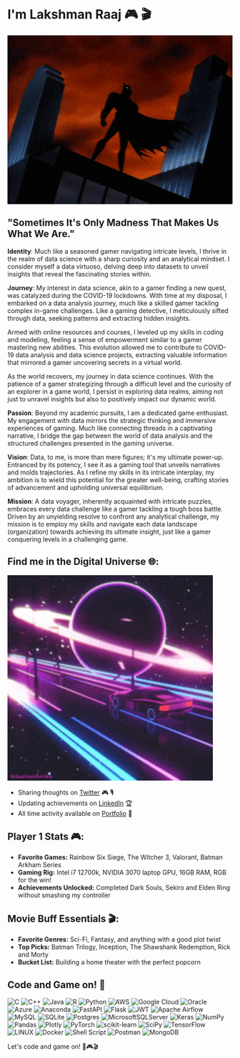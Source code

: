 # I'm Lakshman Raaj 🎮 🎬

<div style="display: flex; justify-content: space-between;">
  <img src="Batman.gif" style="width: 100%;">
</div>

## "Sometimes It's Only Madness That Makes Us What We Are."
**Identity**: Much like a seasoned gamer navigating intricate levels, I thrive in the realm of data science with a sharp curiosity and an analytical mindset. I consider myself a data virtuoso, delving deep into datasets to unveil insights that reveal the fascinating stories within.

**Journey**: My interest in data science, akin to a gamer finding a new quest, was catalyzed during the COVID-19 lockdowns. With time at my disposal, I embarked on a data analysis journey, much like a skilled gamer tackling complex in-game challenges. Like a gaming detective, I meticulously sifted through data, seeking patterns and extracting hidden insights.

Armed with online resources and courses, I leveled up my skills in coding and modeling, feeling a sense of empowerment similar to a gamer mastering new abilities. This evolution allowed me to contribute to COVID-19 data analysis and data science projects, extracting valuable information that mirrored a gamer uncovering secrets in a virtual world.

As the world recovers, my journey in data science continues. With the patience of a gamer strategizing through a difficult level and the curiosity of an explorer in a game world, I persist in exploring data realms, aiming not just to unravel insights but also to positively impact our dynamic world.

**Passion**: Beyond my academic pursuits, I am a dedicated game enthusiast. My engagement with data mirrors the strategic thinking and immersive experiences of gaming. Much like connecting threads in a captivating narrative, I bridge the gap between the world of data analysis and the structured challenges presented in the gaming universe.

**Vision**: Data, to me, is more than mere figures; it's my ultimate power-up. Entranced by its potency, I see it as a gaming tool that unveils narratives and molds trajectories. As I refine my skills in its intricate interplay, my ambition is to wield this potential for the greater well-being, crafting stories of advancement and upholding universal equilibrium.

**Mission**: A data voyager, inherently acquainted with intricate puzzles, embraces every data challenge like a gamer tackling a tough boss battle. Driven by an unyielding resolve to confront any analytical challenge, my mission is to employ my skills and navigate each data landscape (organization) towards achieving its ultimate insight, just like a gamer conquering levels in a challenging game.


## Find me in the Digital Universe 🌐:
<img src="Digital.gif" width="460px">

- Sharing thoughts on <a href="https://twitter.com/Lakshmanraaj">Twitter</a> 🎮 🎙️
- Updating achievements on <a href="https://www.linkedin.com/in/lakshman-raaj-s/">LinkedIn</a> 🏆
- All time activity available on <a href="https://www.datascienceportfol.io/lakshmanraajs">Portfolio</a> 🚀

## Player 1 Stats 🎮:
- **Favorite Games:** Rainbow Six Siege, The Witcher 3, Valorant, Batman Arkham Series
- **Gaming Rig:** Intel i7 12700k, NVIDIA 3070 laptop GPU, 16GB RAM, RGB for the win!
- **Achievements Unlocked:** Completed Dark Souls, Sekiro and Elden Ring without smashing my controller

## Movie Buff Essentials 🎬:
- **Favorite Genres:** Sci-Fi, Fantasy, and anything with a good plot twist
- **Top Picks:** Batman Trilogy, Inception, The Shawshank Redemption, Rick and Morty
- **Bucket List:** Building a home theater with the perfect popcorn

## Code and Game on! 🚀
![C](https://img.shields.io/badge/c-%2300599C.svg?style=for-the-badge&logo=c&logoColor=white) ![C++](https://img.shields.io/badge/c++-%2300599C.svg?style=for-the-badge&logo=c%2B%2B&logoColor=white) ![Java](https://img.shields.io/badge/java-%23ED8B00.svg?style=for-the-badge&logo=java&logoColor=white) ![R](https://img.shields.io/badge/r-%23276DC3.svg?style=for-the-badge&logo=r&logoColor=white) ![Python](https://img.shields.io/badge/python-3670A0?style=for-the-badge&logo=python&logoColor=ffdd54) ![AWS](https://img.shields.io/badge/AWS-%23FF9900.svg?style=for-the-badge&logo=amazon-aws&logoColor=white) ![Google Cloud](https://img.shields.io/badge/Google%20Cloud-%234285F4.svg?style=for-the-badge&logo=google-cloud&logoColor=white) ![Oracle](https://img.shields.io/badge/Oracle-F80000?style=for-the-badge&logo=oracle&logoColor=white) ![Azure](https://img.shields.io/badge/azure-%230072C6.svg?style=for-the-badge&logo=azure-devops&logoColor=white) ![Anaconda](https://img.shields.io/badge/Anaconda-%2344A833.svg?style=for-the-badge&logo=anaconda&logoColor=white) ![FastAPI](https://img.shields.io/badge/FastAPI-005571?style=for-the-badge&logo=fastapi) ![Flask](https://img.shields.io/badge/flask-%23000.svg?style=for-the-badge&logo=flask&logoColor=white) ![JWT](https://img.shields.io/badge/JWT-black?style=for-the-badge&logo=JSON%20web%20tokens) ![Apache Airflow](https://img.shields.io/badge/Apache%20Airflow-017CEE?style=for-the-badge&logo=Apache%20Airflow&logoColor=white) ![MySQL](https://img.shields.io/badge/mysql-%2300f.svg?style=for-the-badge&logo=mysql&logoColor=white) ![SQLite](https://img.shields.io/badge/sqlite-%2307405e.svg?style=for-the-badge&logo=sqlite&logoColor=white) ![Postgres](https://img.shields.io/badge/postgres-%23316192.svg?style=for-the-badge&logo=postgresql&logoColor=white) ![MicrosoftSQLServer](https://img.shields.io/badge/Microsoft%20SQL%20Sever-CC2927?style=for-the-badge&logo=microsoft%20sql%20server&logoColor=white) ![Keras](https://img.shields.io/badge/Keras-%23D00000.svg?style=for-the-badge&logo=Keras&logoColor=white) ![NumPy](https://img.shields.io/badge/numpy-%23013243.svg?style=for-the-badge&logo=numpy&logoColor=white) ![Pandas](https://img.shields.io/badge/pandas-%23150458.svg?style=for-the-badge&logo=pandas&logoColor=white) ![Plotly](https://img.shields.io/badge/Plotly-%233F4F75.svg?style=for-the-badge&logo=plotly&logoColor=white) ![PyTorch](https://img.shields.io/badge/PyTorch-%23EE4C2C.svg?style=for-the-badge&logo=PyTorch&logoColor=white) ![scikit-learn](https://img.shields.io/badge/scikit--learn-%23F7931E.svg?style=for-the-badge&logo=scikit-learn&logoColor=white) ![SciPy](https://img.shields.io/badge/SciPy-%230C55A5.svg?style=for-the-badge&logo=scipy&logoColor=%white) ![TensorFlow](https://img.shields.io/badge/TensorFlow-%23FF6F00.svg?style=for-the-badge&logo=TensorFlow&logoColor=white) ![LINUX](https://img.shields.io/badge/Linux-FCC624?style=for-the-badge&logo=linux&logoColor=black) ![Docker](https://img.shields.io/badge/docker-%230db7ed.svg?style=for-the-badge&logo=docker&logoColor=white) ![Shell Script](https://img.shields.io/badge/shell_script-%23121011.svg?style=for-the-badge&logo=gnu-bash&logoColor=white) ![Postman](https://img.shields.io/badge/Postman-FF6C37?style=for-the-badge&logo=postman&logoColor=white) ![MongoDB](https://img.shields.io/badge/MongoDB-%234ea94b.svg?style=for-the-badge&logo=mongodb&logoColor=white)


Let's code and game on! 🚀🎮🎬
